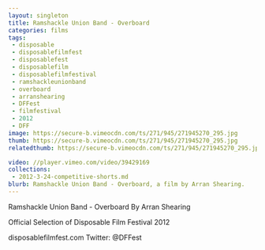 ```yaml
---
layout: singleton
title: Ramshackle Union Band - Overboard
categories: films
tags:
 - disposable
 - disposablefilmfest
 - disposablefest
 - disposablefilm
 - disposablefilmfestival
 - ramshackleunionband
 - overboard
 - arranshearing
 - DFFest
 - filmfestival
 - 2012
 - DFF
image: https://secure-b.vimeocdn.com/ts/271/945/271945270_295.jpg
thumb: https://secure-b.vimeocdn.com/ts/271/945/271945270_295.jpg
relatedthumb: https://secure-b.vimeocdn.com/ts/271/945/271945270_295.jpg

video: //player.vimeo.com/video/39429169
collections:
 - 2012-3-24-competitive-shorts.md
blurb: Ramshackle Union Band - Overboard, a film by Arran Shearing.
---
```


Ramshackle Union Band - Overboard
By Arran Shearing

Official Selection of Disposable Film Festival 2012

disposablefilmfest.com
Twitter: @DFFest